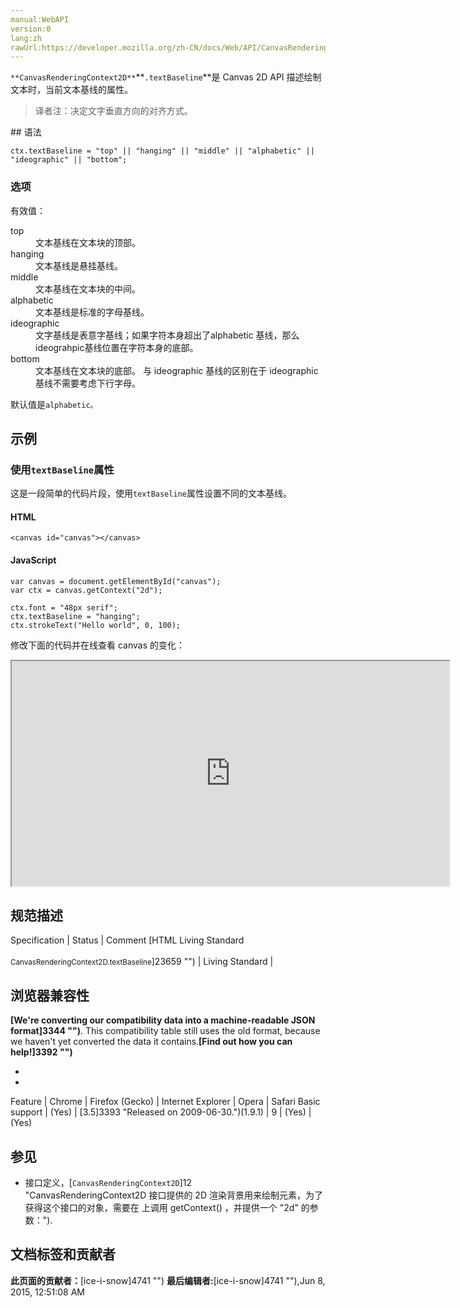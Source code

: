 ```yaml
---
manual:WebAPI
version:0
lang:zh
rawUrl:https://developer.mozilla.org/zh-CN/docs/Web/API/CanvasRenderingContext2D/textBaseline
---
```






`**CanvasRenderingContext2D**`**`.textBaseline`**是 Canvas 2D API 描述绘制文本时，当前文本基线的属性。

<blockquote>

译者注：决定文字垂直方向的对齐方式。

</blockquote>
## 语法<a name="语法"></a>

```
ctx.textBaseline = "top" || "hanging" || "middle" || "alphabetic" || "ideographic" || "bottom";

```

### 选项<a name="选项"></a>


有效值：

<dl><dt id=''>top</dt><dd>文本基线在文本块的顶部。</dd><dt id=''>hanging</dt><dd>文本基线是悬挂基线。</dd><dt id=''>middle</dt><dd>文本基线在文本块的中间。</dd><dt id=''>alphabetic</dt><dd>文本基线是标准的字母基线。</dd><dt id=''>ideographic</dt><dd>文字基线是表意字基线；如果字符本身超出了alphabetic 基线，那么ideograhpic基线位置在字符本身的底部。</dd><dt id=''>bottom</dt><dd>文本基线在文本块的底部。 与 ideographic 基线的区别在于 ideographic 基线不需要考虑下行字母。</dd></dl>

默认值是`alphabetic。`


## 示例<a name="示例"></a>

### 使用`textBaseline`属性<a name="Using_the_textBaseline_property"></a>


这是一段简单的代码片段，使用`textBaseline`属性设置不同的文本基线。


#### HTML<a name="HTML"></a>

```
<canvas id="canvas"></canvas>
```

#### JavaScript<a name="JavaScript"></a>

```
var canvas = document.getElementById("canvas");
var ctx = canvas.getContext("2d");

ctx.font = "48px serif";
ctx.textBaseline = "hanging";
ctx.strokeText("Hello world", 0, 100);
```


修改下面的代码并在线查看 canvas 的变化：



<iframe src='https://mdn.mozillademos.org/zh-CN/docs/Web/API/CanvasRenderingContext2D/textBaseline$samples/Playable_code?revision=813521' width='700' height='360'></iframe>



## 规范描述<a name="规范描述"></a>
Specification | Status | Comment 
[HTML Living Standard<br></br><small>CanvasRenderingContext2D.textBaseline</small>]23659 "") | Living Standard |  


## 浏览器兼容性<a name="浏览器兼容性"></a>


**[We&#39;re converting our compatibility data into a machine-readable JSON format]3344 "")**. This compatibility table still uses the old format, because we haven&#39;t yet converted the data it contains.**[Find out how you can help!]3392 "")**


* 
* 
Feature | Chrome | Firefox (Gecko) | Internet Explorer | Opera | Safari 
Basic support | (Yes) | [3.5]3393 "Released on 2009-06-30.")(1.9.1) | 9 | (Yes) | (Yes) 




## 参见<a name="参见"></a>

* 接口定义，[`CanvasRenderingContext2D`]12 "CanvasRenderingContext2D 接口提供的 2D 渲染背景用来绘制<canvas>元素，为了获得这个接口的对象，需要在 <canvas> 上调用 getContext() ，并提供一个 "2d" 的参数：").



## 文档标签和贡献者
**此页面的贡献者：**[ice-i-snow]4741 "")
**最后编辑者:**[ice-i-snow]4741 ""),<time>Jun 8, 2015, 12:51:08 AM</time>


